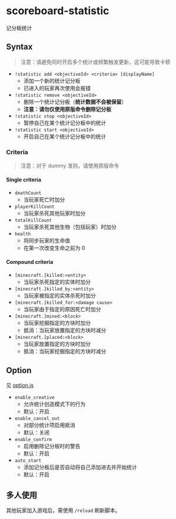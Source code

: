 # scoreboard-statistic

记分板统计

## Syntax

> 注意：请避免同时开启多个统计或频繁触发更新，这可能导致卡顿

- `!statistic add <objectiveId> <criteria> [displayName]`
    - 添加一个新的统计记分板
    - 已进入的玩家再次使用会报错
- `!statistic remove <objectiveId>`
    - 删除一个统计记分板（**统计数据不会被保留**）
    - **注意：请勿仅使用原版命令删除记分板**
- `!statistic stop <objectiveId>`
    - 暂停自己在某个统计记分板中的统计
- `!statistic start <objectiveId>`
    - 开启自己在某个统计记分板中的统计

### Criteria

> 注意：对于 dummy 准则，请使用原版命令

#### Single criteria

- `deathCount`
    - 当玩家死亡时加分
- `playerKillCount`
    - 当玩家杀死其他玩家时加分
- `totalKillCount`
    - 当玩家杀死其他生物（包括玩家）时加分
- `health`
    - 将同步玩家的生命值
    - 在第一次改变生命之前为 0

#### Compound criteria

- `[minecraft.]killed:<entity>`
    - 当玩家杀死指定的实体时加分
- `[minecraft.]killed_by:<entity>`
    - 当玩家被指定的实体杀死时加分
- `[minecraft.]killed_for:<damage cause>`
    - 当玩家由于指定的原因死亡时加分
- `[minecraft.]mined:<block>`
    - 当玩家挖掘指定的方块时加分
    - 抵消：当玩家放置指定的方块时减分
- `[minecraft.]placed:<block>`
    - 当玩家放置指定的方块时加分
    - 抵消：当玩家挖掘指定的方块时减分

## Option

见 [option.js](./option.js)

- `enable_creative`
    - 允许统计创造模式下的行为
    - 默认：开启
- `enable_cancel_out`
    - 对部分统计项启用抵消
    - 默认：关闭
- `enable_confirm`
    - 启用删除记分板时的警告
    - 默认：开启
- `auto_start`
    - 添加记分板后是否自动将自己添加进去并开始统计
    - 默认：开启

## 多人使用

其他玩家加入游戏后，需使用 `/reload` 刷新脚本。
